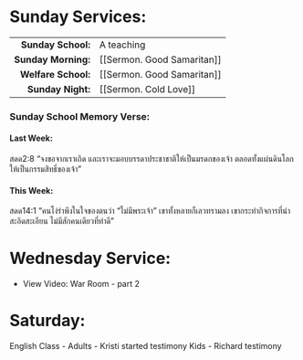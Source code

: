 

# Sunday Services:

| | |
| --:|:-- |
| **Sunday School:**  |	A teaching
| **Sunday Morning:** |	[[Sermon. Good Samaritan]]
| **Welfare School:** |	[[Sermon. Good Samaritan]]
| **Sunday Night:**   |  [[Sermon. Cold Love]]

### Sunday School Memory Verse:
#### Last Week: 

สดด2:8 “จงขอจากเราเถิด และเราจะมอบบรรดาประชาชาติให้เป็นมรดกของเจ้า ตลอดทั้งแผ่นดินโลกให้เป็นกรรมสิทธิ์ของเจ้า”

#### This Week:

สดด14:1 “คนโง่รำพึงในใจของตนว่า “ไม่มีพระเจ้า” เขาทั้งหลายก็เลวทรามลง เขากระทำกิจการที่น่าสะอิดสะเอียน ไม่มีสักคนเดียวที่ทำดี”

# Wednesday Service:

- View Video: War Room - part 2

# Saturday:

English Class -    Adults - Kristi started testimony
                   Kids - Richard testimony